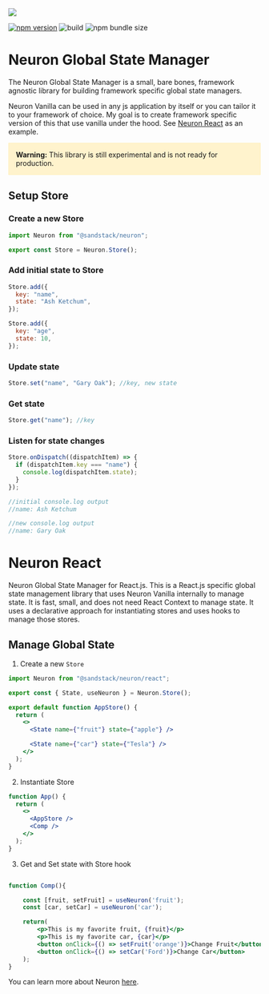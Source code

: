 <div><img src='https://sandstack.dev/readme-neuron.png' /></div>

[![npm version](https://badge.fury.io/js/@sandstack%2Fneuron.svg)](https://badge.fury.io/js/@sandstack%2Fneuron)
![build](https://github.com/hjrdave/Neuron/actions/workflows/npm-publish.yml/badge.svg?event=push)
![npm bundle size](https://img.shields.io/bundlephobia/minzip/%40sandstack%2Fneuron)

# Neuron Global State Manager

The Neuron Global State Manager is a small, bare bones, framework agnostic library for building framework specific global state managers.

Neuron Vanilla can be used in any js application by itself or you can tailor it to your framework of choice. My goal is to create framework specific version of this that use vanilla under the hood.
See [Neuron React](#neuron-react) as an example.

<div style="background-color: #fff3cd; border: 1px solid #ffeeba; padding: 1em;">
  <strong>Warning:</strong> This library is still experimental and is not ready for production.
</div>

## Setup Store

### Create a new Store

```javascript
import Neuron from "@sandstack/neuron";

export const Store = Neuron.Store();
```

### Add initial state to Store

```javascript
Store.add({
  key: "name",
  state: "Ash Ketchum",
});

Store.add({
  key: "age",
  state: 10,
});
```

### Update state

```javascript
Store.set("name", "Gary Oak"); //key, new state
```

### Get state

```javascript
Store.get("name"); //key
```

### Listen for state changes

```javascript
Store.onDispatch((dispatchItem) => {
  if (dispatchItem.key === "name") {
    console.log(dispatchItem.state);
  }
});

//initial console.log output
//name: Ash Ketchum

//new console.log output
//name: Gary Oak
```

# Neuron React

Neuron Global State Manager for React.js. This is a React.js specific global state management library that uses Neuron Vanilla internally to manage state. It is fast, small, and does not need React Context to manage state. It uses a declarative approach for instantiating stores and uses hooks to manage those stores.

## Manage Global State

1. Create a new `Store`

```jsx
import Neuron from "@sandstack/neuron/react";

export const { State, useNeuron } = Neuron.Store();

export default function AppStore() {
  return (
    <>
      <State name={"fruit"} state={"apple"} />

      <State name={"car"} state={"Tesla"} />
    </>
  );
}
```

2. Instantiate Store

```jsx
function App() {
  return (
    <>
      <AppStore />
      <Comp />
    </>
  );
}
```

3. Get and Set state with Store hook

```jsx

function Comp(){

    const [fruit, setFruit] = useNeuron('fruit');
    const [car, setCar] = useNeuron('car');

    return(
        <p>This is my favorite fruit, {fruit}</p>
        <p>This is my favorite car, {car}</p>
        <button onClick={() => setFruit('orange')}>Change Fruit</button>
        <button onClick={() => setCar('Ford')}>Change Car</button>
    );
}

```

You can learn more about Neuron [here](https://sandstack.dev/neuron).

